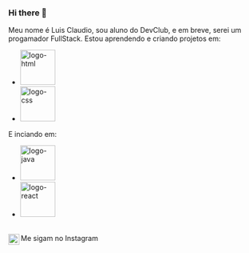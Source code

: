 ### Hi there 👋

Meu nome é Luis Claudio, sou aluno do DevClub, e em breve, serei um progamador FullStack. Estou aprendendo e criando projetos em:
<br>
- <img src="https://img.shields.io/badge/HTML5-E34F26?style=for-the-badge&logo=html5&logoColor=white" alt="logo-html" width=70px/>
- <img src="https://img.shields.io/badge/CSS3-1572B6?style=for-the-badge&logo=css3&logoColor=white" alt="logo-css" width=70px />

E inciando em:
- <img src="https://img.shields.io/badge/Java-ED8B00?style=for-the-badge&logo=openjdk&logoColor=white" alt="logo-java" width=70px />
- <img src="https://img.shields.io/badge/React-20232A?style=for-the-badge&logo=react&logoColor=61DAFB" alt="logo-react" width=70px />
<br>
Me sigam no Instagram <a href="https://www.instagram.com/junniorluca_">
<img align="left" alt="icone do instagram uma camera dentro de um quadrado" width="22px" src="https://cdn.jsdelivr.net/npm/simple-icons@v3/icons/instagram.svg" />
</a>
